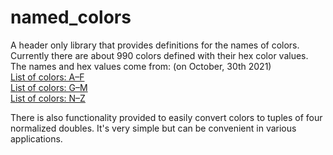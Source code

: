 # named_colors
A header only library that provides definitions for the names of colors.
Currently there are about 990 colors defined with their hex color values.
The names and hex values come from: \(on October, 30th 2021\)<br>
[List of colors: A–F](https://en.wikipedia.org/wiki/List_of_colors:_A%E2%80%93F)<br>
[List of colors: G–M](https://en.wikipedia.org/wiki/List_of_colors:_G%E2%80%93M)<br>
[List of colors: N–Z](https://en.wikipedia.org/wiki/List_of_colors:_N%E2%80%93Z)<br>

There is also functionality provided to easily convert colors to tuples of four normalized doubles.
It's very simple but can be convenient in various applications.

